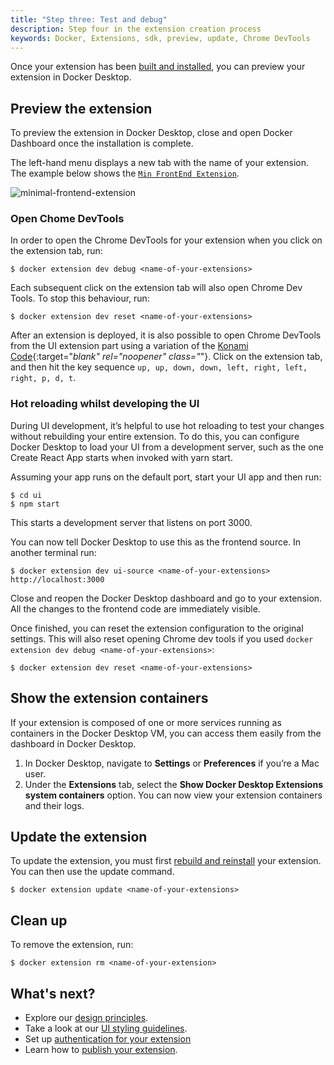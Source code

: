 ```yaml
---
title: "Step three: Test and debug"
description: Step four in the extension creation process
keywords: Docker, Extensions, sdk, preview, update, Chrome DevTools
---
```


Once your extension has been [built and installed](build-install.md), you can preview your extension in Docker Desktop. 

## Preview the extension

To preview the extension in Docker Desktop, close and open Docker Dashboard once the installation is complete.

The left-hand menu displays a new tab with the name of your extension. 
The example below shows the [`Min FrontEnd Extension`](set-up/minimal-frontend-extension.md). 

![minimal-frontend-extension](images/ui-minimal-extension.png)

### Open Chome DevTools

In order to open the Chrome DevTools for your extension when you click on the extension tab, run:

```console
$ docker extension dev debug <name-of-your-extensions>
```

Each subsequent click on the extension tab will also open Chrome Dev Tools. To stop this behaviour, run:

```console
$ docker extension dev reset <name-of-your-extensions>
```

After an extension is deployed, it is also possible to open Chrome DevTools from the UI extension part using a variation of the [Konami Code](https://en.wikipedia.org/wiki/Konami_Code){:target="_blank" rel="noopener" class="_"}. Click on the extension tab, and then hit the key sequence `up, up, down, down, left, right, left, right, p, d, t`.

### Hot reloading whilst developing the UI

During UI development, it’s helpful to use hot reloading to test your changes without rebuilding your entire extension. To do this, you can configure Docker Desktop to load your UI from a development server, such as the one Create React App starts when invoked with yarn start.

Assuming your app runs on the default port, start your UI app and then run:

```console
$ cd ui
$ npm start
```

This starts a development server that listens on port 3000.

You can now tell Docker Desktop to use this as the frontend source. In another terminal run:

```console
$ docker extension dev ui-source <name-of-your-extensions> http://localhost:3000
```

Close and reopen the Docker Desktop dashboard and go to your extension. All the changes to the frontend code are immediately visible.

Once finished, you can reset the extension configuration to the original settings. This will also reset opening Chrome dev tools if you used `docker extension dev debug <name-of-your-extensions>`:

```
$ docker extension dev reset <name-of-your-extensions>
```

## Show the extension containers

If your extension is composed of one or more services running as containers in the Docker Desktop VM, you can access them easily from the dashboard in Docker Desktop.

1. In Docker Desktop, navigate to **Settings** or **Preferences** if you’re a Mac user.
2. Under the **Extensions** tab, select the **Show Docker Desktop Extensions system containers** option. You can now view your extension containers and their logs.


## Update the extension

To update the extension, you must first [rebuild and reinstall](build-install.md) your extension. You can then use the update command.

```
$ docker extension update <name-of-your-extensions>
```

## Clean up

To remove the extension, run:

```console
$ docker extension rm <name-of-your-extension>
```

## What's next?

- Explore our [design principles](../design/design-principles.md).
- Take a look at our [UI styling guidelines](../design/overview.md).
- Set up [authentication for your extension](../dev/oauth2-flow.md)
- Learn how to [publish your extension](../extensions/index.md).
